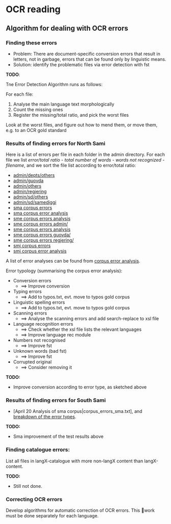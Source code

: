 # OCR reading

## Algorithm for dealing with OCR errors

### Finding these errors

- Problem: There are document-specific conversion errors that result
  in letters, not in garbage, errors that can be found only by linguistic
  means.
- Solution: identify the problematic files via error detection with fst

**TODO**:

Tne Error Detection Algorithm runs as follows:

For each file:

1. Analyse the main language text morphologically
1. Count the missing ones
1. Register the missing/total ratio, and pick the worst files

Look at the worst files, and figure out how to mend them, or move them,
e.g. to an OCR gold standard

### Results of finding errors for North Sami

Here is a list of errors per file in each folder in the admin directory. For each file we list _error/total ratio - total number of words - words not recognized - filename_, and we sort the file list according to error/total ratio:

- [admin/depts/others](corpus_errors_admin_depts_others.txt)
- [admin/guovda](corpus_errors_admin_guovda.txt)
- [admin/others](corpus_errors_admin_others.txt)
- [admin/regjering](corpus_errors_admin_regjering.txt)
- [admin/sd/others](corpus_errors_admin_sd_others.txt)
- [admin/sd/samediggi](corpus_errors_admin_sd_samediggi.txt)
- [sma corpus errors](corpus_errors_sma.txt)
- [sma corpus error analysis](corpus_errors_sma_analysis.txt)
- [sme corpus errors analysis](corpus_errors_analysis.txt)
- [sme corpus errors admin/](corpus_errors_sme_admin.txt)
- [sme corpus errors analysis](corpus_errors_sme_analysis.txt)
- [sme corpus errors guovda/](corpus_errors_sme_guovda.txt)
- [sme corpus errors regjering/](corpus_errors_sme_regjering.txt)
- [smj corpus errors](corpus_errors_smj.txt)
- [smj corpus error analysis](corpus_errors_smj_analysis.txt)

A list of error analyses can be found from [corpus error analysis](corpus_errors_analysis.txt).

Error typology (summarising the corpus error analysis):

- Conversion errors
  - ==> Improve conversion
- Typing errors
  - ==> Add to typos.txt, evt. move to typos gold corpus
- Linguistic spelling errors
  - ==> Add to typos.txt, evt. move to typos gold corpus
- Scanning errors
  - ==> Analyse the scanning errors and add search-replace to xsl file
- Language recognition errors
  - ==> Check whether the xsl file lists the relevant languages
  - ==> Improve language rec module
- Numbers not recognised
  - ==> Improve fst
- Unknown words (bad fst)
  - ==> Improve fst
- Corrupted original
  - ==> Consider removing it

**TODO:**

- Improve conversion according to error type, as sketched above

### Results of finding errors for South Sami

- [April 20 Analysis of sma corpus|corpus_errors_sma.txt], and [breakdown of the error types](corpus_errors_sma_analysis.txt).

**TODO:**

- Sma improvement of the test results above

### Finding catalogue errors:

List all files in langX-catalogue with more non-langX content than
langX-content.

**TODO:**

- Still not done.

### Correcting OCR errors

Develop algorithms for automatic correction of OCR errors. This
work must be done separately for each language.
